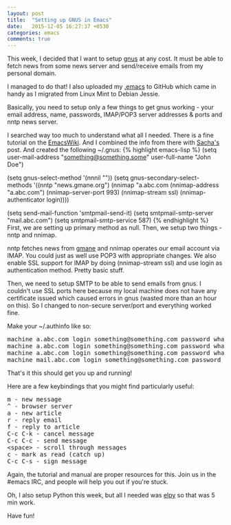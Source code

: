 ```yaml
---
layout: post
title:  "Setting up GNUS in Emacs"
date:   2015-12-05 16:27:37 +0530
categories: emacs
comments: true
---
```

This week, I decided that I want to setup <a href="http://gnus.org/" target="_blank">gnus</a> at any cost. It must be able to fetch news from some news server and send/receive emails from my personal domain.

I managed to do that! I also uploaded my <a href="https://github.com/codingquark/emacs.d" target="_blank">.emacs</a> to GitHub which came in handy as I migrated from Linux Mint to Debian Jessie.

Basically, you need to setup only a few things to get gnus working - your email address, name, passwords, IMAP/POP3 server addresses &amp; ports and nntp news server.

I searched way too much to understand what all I needed. There is a fine tutorial on the <a href="http://www.emacswiki.org/emacs/GnusTutorial" target="_blank">EmacsWiki</a>. And I combined the info from there with <a href="http://pages.sachachua.com/.emacs.d/Sacha.html#orgheadline171" target="_blank">Sacha's</a> post. And created the following ~/.gnus:
{% highlight emacs-lisp %}
(setq user-mail-address "something@something.some"
      user-full-name "John Doe")

(setq gnus-select-method '(nnnil ""))
(setq gnus-secondary-select-methods
      '((nntp "news.gmane.org")
        (nnimap "a.abc.com
                (nnimap-address "a.abc.com")
                (nnimap-server-port 993)
                (nnimap-stream ssl)
                (nnimap-authenticator login))))

(setq send-mail-function 'smtpmail-send-it)
(setq smtpmail-smtp-server "mail.abc.com")
(setq smtpmail-smtp-service 587)
{% endhighlight %}
First, we are setting up primary method as null. Then, we setup two things - nntp and nnimap.

nntp fetches news from <a href="http://news.gmane.org" target="_blank">gmane</a> and nnimap operates our email account via IMAP. You could just as well use POP3 with appropriate changes. We also enable SSL support for IMAP by doing (nnimap-stream ssl) and use login as authentication method. Pretty basic stuff.

Then, we need to setup SMTP to be able to send emails from gnus. I couldn't use SSL ports here because my local machine does not have any certificate issued which caused errors in gnus (wasted more than an hour on this). So I changed to non-secure server/port and everything worked fine.

Make your ~/.authinfo like so:
<pre class="theme:github lang:autoit decode:true " title="~/.authinfo">machine a.abc.com login something@something.com password whattaysecret
machine a.abc.com login something@something.com password whattaysecret port 993
machine a.abc.com login something@something.com password whattaysecret port 465
machine mail.abc.com login something@something.com password whattaysecret port 587</pre>
That's it this should get you up and running!

Here are a few keybindings that you might find particularly useful:
<pre class="theme:github lang:default decode:true">m - new message
^ - browser server
a - new article
r - reply email
f - reply to article
C-c C-k - cancel message
C-c C-c - send message
&lt;space&gt; - scroll through messages
c - mark as read (catch up)
C-c C-s - sign message</pre>
Again, the tutorial and manual are proper resources for this. Join us in the #emacs IRC, and people will help you out if you're stuck.

Oh, I also setup Python this week, but all I needed was <a href="https://github.com/jorgenschaefer/elpy" target="_blank">elpy</a> so that was 5 min work.

Have fun!
